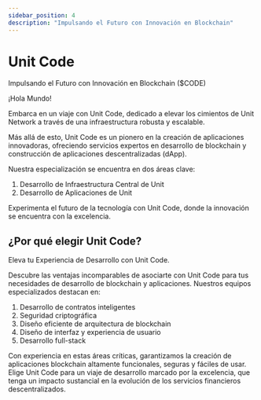 ```yaml
---
sidebar_position: 4
description: "Impulsando el Futuro con Innovación en Blockchain"
---
```


# Unit Code

Impulsando el Futuro con Innovación en Blockchain ($CODE)

¡Hola Mundo!

Embarca en un viaje con Unit Code, dedicado a elevar los cimientos de Unit Network a través de una infraestructura robusta y escalable.

Más allá de esto, Unit Code es un pionero en la creación de aplicaciones innovadoras, ofreciendo servicios expertos en desarrollo de blockchain y construcción de aplicaciones descentralizadas (dApp).

Nuestra especialización se encuentra en dos áreas clave:

1. Desarrollo de Infraestructura Central de Unit
2. Desarrollo de Aplicaciones de Unit

Experimenta el futuro de la tecnología con Unit Code, donde la innovación se encuentra con la excelencia.

## ¿Por qué elegir Unit Code?

Eleva tu Experiencia de Desarrollo con Unit Code.

Descubre las ventajas incomparables de asociarte con Unit Code para tus necesidades de desarrollo de blockchain y aplicaciones. Nuestros equipos especializados destacan en:

1. Desarrollo de contratos inteligentes
2. Seguridad criptográfica
3. Diseño eficiente de arquitectura de blockchain
4. Diseño de interfaz y experiencia de usuario
5. Desarrollo full-stack

Con experiencia en estas áreas críticas, garantizamos la creación de aplicaciones blockchain altamente funcionales, seguras y fáciles de usar.
Elige Unit Code para un viaje de desarrollo marcado por la excelencia, que tenga un impacto sustancial en la evolución de los servicios financieros descentralizados.
